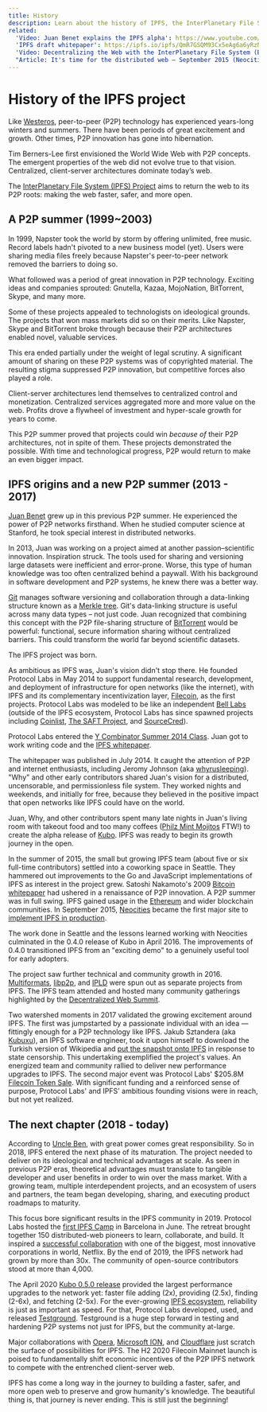```yaml
---
title: History
description: Learn about the history of IPFS, the InterPlanetary File System.
related:
  'Video: Juan Benet explains the IPFS alpha': https://www.youtube.com/watch?v=skMTdSEaCtA
  'IPFS draft whitepaper': https://ipfs.io/ipfs/QmR7GSQM93Cx5eAg6a6yRzNde1FQv7uL6X1o4k7zrJa3LX/ipfs.draft3.pdf
  'Video: Decentralizing the Web with the InterPlanetary File System (Epicenter Podcast)': https://www.youtube.com/watch?v=erB7i6Uc4DM
  "Article: It's time for the distributed web — September 2015 (Neocities)": https://blog.neocities.org/blog/2015/09/08/its-time-for-the-distributed-web.html
---
```


# History of the IPFS project

Like [Westeros](https://gameofthrones.fandom.com/wiki/Westeros), peer-to-peer (P2P) technology has experienced years-long winters and summers. There have been periods of great excitement and growth. Other times, P2P innovation has gone into hibernation.

Tim Berners-Lee first envisioned the World Wide Web with P2P concepts. The emergent properties of the web did not evolve true to that vision. Centralized, client-server architectures dominate today’s web.

The [InterPlanetary File System (IPFS) Project](https://github.com/ipfs/ipfs) aims to return the web to its P2P roots: making the web faster, safer, and more open.

## A P2P summer (1999~2003)

In 1999, Napster took the world by storm by offering unlimited, free music. Record labels hadn't pivoted to a new business model (yet). Users were sharing media files freely because Napster's peer-to-peer network removed the barriers to doing so.

What followed was a period of great innovation in P2P technology. Exciting ideas and companies sprouted: Gnutella, Kazaa, MojoNation, BitTorrent, Skype, and many more.

Some of these projects appealed to technologists on ideological grounds. The projects that won mass markets did so on their merits. Like Napster, Skype and BitTorrent broke through because their P2P architectures enabled novel, valuable services.

This era ended partially under the weight of legal scrutiny. A significant amount of sharing on these P2P systems was of copyrighted material. The resulting stigma suppressed P2P innovation, but competitive forces also played a role.

Client-server architectures lend themselves to centralized control and monetization. Centralized services aggregated more and more value on the web. Profits drove a flywheel of investment and hyper-scale growth for years to come.

This P2P summer proved that projects could win _because of_ their P2P architectures, not in spite of them. These projects demonstrated the possible. With time and technological progress, P2P would return to make an even bigger impact.

## IPFS origins and a new P2P summer (2013 - 2017)

[Juan Benet](https://github.com/jbenet) grew up in this previous P2P summer. He experienced the power of P2P networks firsthand. When he studied computer science at Stanford, he took special interest in distributed networks.

In 2013, Juan was working on a project aimed at another passion–scientific innovation. Inspiration struck. The tools used for sharing and versioning large datasets were inefficient and error-prone. Worse, this type of human knowledge was too often centralized behind a paywall. With his background in software development and P2P systems, he knew there was a better way.

[Git](https://git-scm.com/) manages software versioning and collaboration through a data-linking structure known as a [Merkle tree](https://en.wikipedia.org/wiki/Merkle_tree). Git's data-linking structure is useful across many data types – not just code. Juan recognized that combining this concept with the P2P file-sharing structure of [BitTorrent](https://www.bittorrent.com/) would be powerful: functional, secure information sharing without centralized barriers. This could transform the world far beyond scientific datasets.

The IPFS project was born.

As ambitious as IPFS was, Juan's vision didn't stop there. He founded Protocol Labs in May 2014 to support fundamental research, development, and deployment of infrastructure for open networks (like the internet), with IPFS and its complementary incentivization layer, [Filecoin](https://filecoin.io/), as the first projects. Protocol Labs was modeled to be like an independent [Bell Labs](https://www.bell-labs.com/about/history-bell-labs/) (outside of the IPFS ecosystem, Protocol Labs has since spawned projects including [Coinlist](https://coinlist.co/), [The SAFT Project](https://saftproject.com/), and [SourceCred](https://sourcecred.io/)).

Protocol Labs entered the [Y Combinator Summer 2014 Class](https://www.ycombinator.com/companies/). Juan got to work writing code and the [IPFS whitepaper](https://ipfs.io/ipfs/QmR7GSQM93Cx5eAg6a6yRzNde1FQv7uL6X1o4k7zrJa3LX/ipfs.draft3.pdf).

The whitepaper was published in July 2014. It caught the attention of P2P and internet enthusiasts, including Jeromy Johnson (aka [whyrusleeping](https://github.com/whyrusleeping)). "Why" and other early contributors shared Juan's vision for a distributed, uncensorable, and permissionless file system. They worked nights and weekends, and initially for free, because they believed in the positive impact that open networks like IPFS could have on the world.

Juan, Why, and other contributors spent many late nights in Juan's living room with takeout food and too many coffees ([Philz Mint Mojitos](https://www.philzcoffee.com/menu) FTW!) to create the alpha release of [Kubo](https://github.com/ipfs/kubo/blob/master/CHANGELOG.md#023---2015-03-01). IPFS was ready to begin its growth journey in the open.

In the summer of 2015, the small but growing IPFS team (about five or six full-time contributors) settled into a coworking space in Seattle. They hammered out improvements to the Go and JavaScript implementations of IPFS as interest in the project grew. Satoshi Nakamoto's 2009 [Bitcoin whitepaper](https://bitcoin.org/bitcoin.pdf) had ushered in a renaissance of P2P innovation. A P2P summer was in full swing. IPFS gained usage in the [Ethereum](https://ethereum.org/) and wider blockchain communities. In September 2015, [Neocities](https://neocities.org/) became the first major site to [implement IPFS in production](https://blog.neocities.org/blog/2015/09/08/its-time-for-the-distributed-web.html).

The work done in Seattle and the lessons learned working with Neocities culminated in the 0.4.0 release of Kubo in April 2016. The improvements of 0.4.0 transitioned IPFS from an "exciting demo" to a genuinely useful tool for early adopters.

The project saw further technical and community growth in 2016. [Multiformats](https://multiformats.io/), [libp2p](https://libp2p.io/), and [IPLD](https://ipld.io/) were spun out as separate projects from IPFS. The IPFS team attended and hosted many community gatherings highlighted by the [Decentralized Web Summit](https://2016.decentralizedweb.net/).

Two watershed moments in 2017 validated the growing excitement around IPFS. The first was jumpstarted by a passionate individual with an idea — fittingly enough for a P2P technology like IPFS. Jakub Sztandera (aka [Kubuxu](https://github.com/Kubuxu)), an IPFS software engineer, took it upon himself to download the Turkish version of Wikipedia and [put the snapshot onto IPFS](https://blog.ipfs.tech/24-uncensorable-wikipedia/) in response to state censorship. This undertaking exemplified the project's values. An energized team and community rallied to deliver new performance upgrades to IPFS. The second major event was Protocol Labs' \$205.8M [Filecoin Token Sale](https://coinlist.co/filecoin). With significant funding and a reinforced sense of purpose, Protocol Labs' and IPFS' ambitious founding visions were in reach, but not yet realized.

## The next chapter (2018 - today)

According to [Uncle Ben](https://en.wikipedia.org/wiki/Uncle_Ben#%22With_great_power_comes_great_responsibility%22), with great power comes great responsibility. So in 2018, IPFS entered the next phase of its maturation. The project needed to deliver on its ideological and technical advantages at scale. As seen in previous P2P eras, theoretical advantages must translate to tangible developer and user benefits in order to win over the mass market. With a growing team, multiple interdependent projects, and an ecosystem of users and partners, the team began developing, sharing, and executing product roadmaps to maturity.

This focus bore significant results in the IPFS community in 2019. Protocol Labs hosted the [first IPFS Camp](https://camp.ipfs.io/) in Barcelona in June. The retreat brought together 150 distributed-web pioneers to learn, collaborate, and build. It inspired a [successful collaboration](https://blog.ipfs.tech/2020-02-14-improved-bitswap-for-container-distribution/) with one of the biggest, most innovative corporations in world, Netflix. By the end of 2019, the IPFS network had grown by more than 30x. The community of open-source contributors stood at more than 4,000.

The April 2020 [Kubo 0.5.0 release](https://github.com/ipfs/kubo/blob/master/docs/changelogs/v0.5.md) provided the largest performance upgrades to the network yet: faster file adding (2x), providing (2.5x), finding (2-6x), and fetching (2-5x). For the ever-growing [IPFS ecosystem](https://ipfs.io/images/ipfs-applications-diagram.png), reliability is just as important as speed. For that, Protocol Labs developed, used, and released [Testground](https://blog.ipfs.tech/2020-05-06-launching-testground/). Testground is a huge step forward in testing and hardening P2P systems not just for IPFS, but the community at-large.

Major collaborations with [Opera](https://blog.ipfs.tech/2020-03-30-ipfs-in-opera-for-android/), [Microsoft ION](https://techcommunity.microsoft.com/t5/azure-active-directory-identity/toward-scalable-decentralized-identifier-systems/ba-p/560168), and [Cloudflare](https://blog.cloudflare.com/distributed-web-gateway) just scratch the surface of possibilities for IPFS. The H2 2020 Filecoin Mainnet launch is poised to fundamentally shift economic incentives of the P2P IPFS network to compete with the entrenched client-server web.

IPFS has come a long way in the journey to building a faster, safer, and more open web to preserve and grow humanity's knowledge. The beautiful thing is, that journey is never ending. This is still just the beginning!
